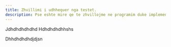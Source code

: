 ```yaml
---
title: Zhvillimi i udhhequer nga testet.
description: Pse eshte mire qe te zhvillojme ne programim duke implementuar testet se pari dhe si na ndihmojne ato.
---
```

Jdhdhdhdhdhd
Hdhdhdhdhhshs


Dhhdhdhdhdjdjsn
